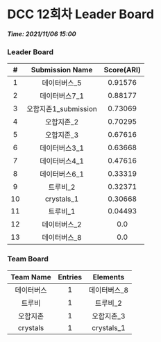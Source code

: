 # DCC 12회차 Leader Board
***Time: 2021/11/06 15:00***

### Leader Board

|#|Submission Name|Score(ARI)|
|:---:|:---:|:---:|
|1|데이터버스_5|0.91576|
|2|데이터버스7_1|0.88177|
|3|오합지존1_submission|0.73069|
|4|오합지존_2|0.70295|
|5|오합지존_3|0.67616|
|6|데이터버스3_1|0.63668|
|7|데이터버스4_1|0.47616|
|8|데이터버스6_1|0.33319|
|9|트루비_2|0.32371|
|10|crystals_1|0.30668|
|11|트루비_1|0.04493|
|12|데이터버스_2|0.0|
|13|데이터버스_8|0.0|

### Team Board

|Team Name|Entries|Elements|
|:---:|:---:|:---:|
|데이터버스|1|데이터버스_8|
|트루비|1|트루비_2|
|오합지존|1|오합지존_3|
|crystals|1|crystals_1|

